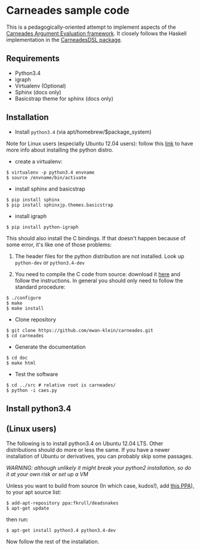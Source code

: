 Carneades sample code
=====================

This is a pedagogically-oriented attempt to implement aspects of the [Carneades Argument Evaluation framework](http://carneades.github.io/carneades/Carneades/).  It closely follows the Haskell implementation in the [CarneadesDSL package](https://hackage.haskell.org/package/CarneadesDSL).

## Requirements

* Python3.4
* igraph
* Virtualenv (Optional)
* Sphinx (docs only)
* Basicstrap theme for sphinx (docs only)

## Installation

* Install `python3.4` (via apt/homebrew/$package_system)

Note for Linux users (especially Ubuntu 12.04 users): follow this
[link](#install-python3.4) to have more info about installing the
python distro.

* create a virtualenv:

```
$ virtualenv -p python3.4 envname
$ source /envname/bin/activate
```

* install sphinx and basicstrap

```
$ pip install sphinx
$ pip install sphinxjp.themes.basicstrap
```

* install igraph

```
$ pip install python-igraph
```

This should also install the C bindings. If that doesn't happen because of some error, it's like one of those problems:

1) The header files for the python distribution are not installed. Look up `python-dev` or `python3.4-dev`

2) You need to compile the C code from source: download it
[here](http://igraph.org/) and follow the instructions. In general you
should only need to follow the standard procedure:

```
$ ./configure
$ make
$ make install
```

* Clone repository
```
$ git clone https://github.com/ewan-klein/carneades.git
$ cd carneades
```

* Generate the documentation
```
$ cd doc
$ make html
```

* Test the software
```
$ cd ../src # relative root is carneades/
$ python -i caes.py
```


## Install python3.4

(Linux users)
-------------

The following is to install python3.4 on Ubuntu 12.04 LTS. Other
distributions should do more or less the same. If you have a newer
installation of Ubuntu or derivatives, you can probably skip some
passages.

*WARNING: although unlikely it might break your python2 installation,
so do it at your own risk or set up a VM*

Unless you want to build from source (In which case, kudos!), add
[this PPA](https://launchpad.net/~fkrull/+archive/ubuntu/deadsnakes)),
to your apt source list:

```
$ add-apt-repository ppa:fkrull/deadsnakes
$ apt-get update
```

then run:

```
$ apt-get install python3.4 python3.4-dev
```

Now follow the rest of the installation.
